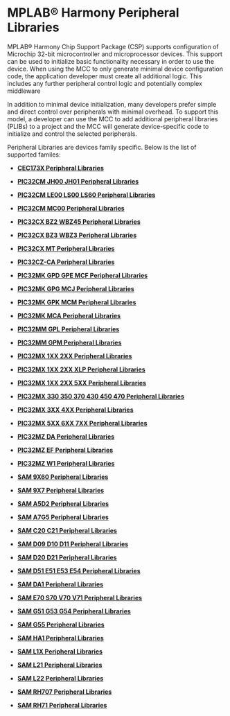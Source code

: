# MPLAB® Harmony Peripheral Libraries

MPLAB® Harmony Chip Support Package \(CSP\) supports configuration of Microchip 32-bit microcontroller and microprocessor devices. This support can be used to initialize basic functionality necessary in order to use the device. When using the MCC to only generate minimal device configuration code, the application developer must create all additional logic. This includes any further peripheral control logic and potentially complex middleware

In addition to minimal device initialization, many developers prefer simple and direct control over peripherals with minimal overhead. To support this model, a developer can use the MCC to add additional peripheral libraries \(PLIBs\) to a project and the MCC will generate device-specific code to initialize and control the selected peripherals.

Peripheral Libraries are devices family specific. Below is the list of supported familes:

-   **[CEC173X Peripheral Libraries](GUID-73984A00-CB8F-4D95-BCB2-C21D89C44A89.md)**  

-   **[PIC32CM JH00 JH01 Peripheral Libraries](GUID-05924E45-D6B3-4F33-A5EA-9B080FC421D8.md)**  

-   **[PIC32CM LE00 LS00 LS60 Peripheral Libraries](GUID-F80F1B47-C3E4-4803-ACB6-D30AC5EB7B45.md)**  

-   **[PIC32CM MC00 Peripheral Libraries](GUID-ADF45DC0-B32C-4D1F-9332-59EC0DF5097E.md)**  

-   **[PIC32CX BZ2 WBZ45 Peripheral Libraries](GUID-3D519D00-FDEE-4A3E-9EF7-20F335E64CEE.md)**  

-   **[PIC32CX BZ3 WBZ3 Peripheral Libraries](GUID-5752DD6D-6E5D-484D-B564-DA87788492F3.md)**  

-   **[PIC32CX MT Peripheral Libraries](GUID-EEA7836F-956F-4526-BF85-CD488C4CE708.md)**  

-   **[PIC32CZ-CA Peripheral Libraries](GUID-7EAC3718-3D58-4007-AB2A-A0E3C167A2DF.md)**  

-   **[PIC32MK GPD GPE MCF Peripheral Libraries](GUID-A63F4C14-72E7-44D7-9C70-A48BBD41B583.md)**  

-   **[PIC32MK GPG MCJ Peripheral Libraries](GUID-A0350A48-03F7-4370-A6C5-612386A4ABAC.md)**  

-   **[PIC32MK GPK MCM Peripheral Libraries](GUID-801B9DE7-4616-4E38-BF86-C82B78A4F430.md)**  

-   **[PIC32MK MCA Peripheral Libraries](GUID-E11C5899-DD12-4B78-8076-8A415C20F144.md)**  

-   **[PIC32MM GPL Peripheral Libraries](GUID-1AE2B428-AA57-43A7-A52E-C35ABF67EDC4.md)**  

-   **[PIC32MM GPM Peripheral Libraries](GUID-CB22E113-2DFF-40FB-BA9B-BFA1C8003FEC.md)**  

-   **[PIC32MX 1XX 2XX Peripheral Libraries](GUID-DD9F92A3-1B1F-4068-A4CC-C71672A1BF54.md)**  

-   **[PIC32MX 1XX 2XX XLP Peripheral Libraries](GUID-8819552A-CB58-4DAC-BE25-EC305892232E.md)**  

-   **[PIC32MX 1XX 2XX 5XX Peripheral Libraries](GUID-232A3DC0-B096-45AA-9430-33A2C9BA694A.md)**  

-   **[PIC32MX 330 350 370 430 450 470 Peripheral Libraries](GUID-4F5C226F-136E-4C6B-8A7F-0DF12557C7F8.md)**  

-   **[PIC32MX 3XX 4XX Peripheral Libraries](GUID-2C79235F-A27F-4622-BBDA-943C35FD7940.md)**  

-   **[PIC32MX 5XX 6XX 7XX Peripheral Libraries](GUID-91DC3697-58A9-4E5B-95DE-F4B08BA9C8DD.md)**  

-   **[PIC32MZ DA Peripheral Libraries](GUID-02A4B196-FE06-48DB-BC12-D3A68B6D983E.md)**  

-   **[PIC32MZ EF Peripheral Libraries](GUID-F47955F5-89DE-43B0-8C2C-DE0070EBA152.md)**  

-   **[PIC32MZ W1 Peripheral Libraries](GUID-EBD28D67-7F6E-46D1-9ABE-2BDE1973D143.md)**  

-   **[SAM 9X60 Peripheral Libraries](GUID-CCAAC7F0-6BA8-4630-91AE-69718D188CBF.md)**  

-   **[SAM 9X7 Peripheral Libraries](GUID-FB6741AA-355E-483F-9727-37728953D583.md)**  

-   **[SAM A5D2 Peripheral Libraries](GUID-F6605EDC-FC71-4081-8560-0C1681C1FA8D.md)**  

-   **[SAM A7G5 Peripheral Libraries](GUID-7EEB1AC5-4BFF-4259-97AD-8CF7367D7973.md)**  

-   **[SAM C20 C21 Peripheral Libraries](GUID-49072E61-B7F2-4B32-952E-D6F5FB361AFB.md)**  

-   **[SAM D09 D10 D11 Peripheral Libraries](GUID-F4788319-C5F3-4EB3-8CC7-05770A2EBD32.md)**  

-   **[SAM D20 D21 Peripheral Libraries](GUID-86A69A90-EDAB-465F-A03A-57CD8BF54AE8.md)**  

-   **[SAM D51 E51 E53 E54 Peripheral Libraries](GUID-E33B93DD-6680-477E-AA96-966208DC9A50.md)**  

-   **[SAM DA1 Peripheral Libraries](GUID-0CDE5F35-9BE3-4484-8299-98161C496C00.md)**  

-   **[SAM E70 S70 V70 V71 Peripheral Libraries](GUID-6E45C146-6F6D-452A-A2E2-228C3CC905D7.md)**  

-   **[SAM G51 G53 G54 Peripheral Libraries](GUID-E97B8116-033B-411A-925B-E8E6252A1E15.md)**  

-   **[SAM G55 Peripheral Libraries](GUID-E3F1DCC4-CB31-4302-A60B-D2833C5CAD18.md)**  

-   **[SAM HA1 Peripheral Libraries](GUID-7E583BB3-CBFA-4862-8ED5-40D747167457.md)**  

-   **[SAM L1X Peripheral Libraries](GUID-D259BBBC-6BC2-4F69-849B-C06DF4DDD5F8.md)**  

-   **[SAM L21 Peripheral Libraries](GUID-230EF724-3CDA-4F88-8E42-0EF4C1CA112D.md)**  

-   **[SAM L22 Peripheral Libraries](GUID-C3997EBF-87A0-4DD9-BCB0-C8A58B62E44B.md)**  

-   **[SAM RH707 Peripheral Libraries](GUID-C2AC236D-363B-4378-A381-B281F67C8647.md)**  

-   **[SAM RH71 Peripheral Libraries](GUID-AC9BE324-E486-46EA-8D16-E04E15288053.md)**  


